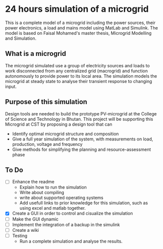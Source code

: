 # 24 hours simulation of a microgrid
This is a complete model of a microgrid including the power sources, their power electronics, a load and mains model using MatLab and Simulink. The model is based on Faisal Mohamed's master thesis, Microgrid Modelling and Simulation.

## What is a microgrid
The microgrid simulated use a group of electricity sources and loads to work disconnected from any centralized grid (macrogrid) and function autonomously to provide power to its local area. The simulation models the microgrid at steady state to analyse their transient response to changing input. 

## Purpose of this simulation
Design tools are needed to build the prototype PV-microgrid at the College of Science and Technology in Bhutan. This project will be supporting this Microgrid at CST by proposing a design tool that can
* Identify optimal microgrid structure and composition
* Give a full year simulation of the system, with measurements on load, production, voltage and frequency
* Give methods for simplifying the planning and resource-assessment phase

## To Do

- [ ] Enhance the readme
  * Explain how to run the simulation
  * Write about compiling
  * write about supported operating systems
  * Add usefull links to prior knowledge for this simulation, such as using excel and matlab together.
- [x] Create a GUI in order to control and cisualize the simulation
- [ ] Make the GUI dynamic
- [ ] Implement the integration of a backup in the simulink
- [ ] Create a wiki
- [ ] Testing
  * Run a complete simulation and analyse the results.
